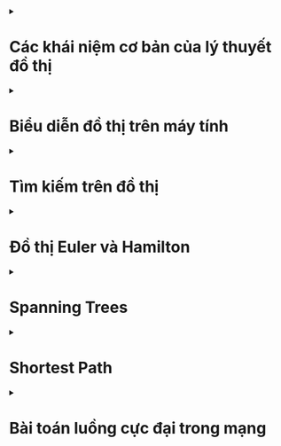 <details>
<summary><h1>Các khái niệm cơ bản của lý thuyết đồ thị</h1></summary>
<p>

<details>
<summary><h2>Định nghĩa đồ thị</h2></summary>
<p>

- Đơn đồ thị vô hướng: ![alt text](./img/image.png)
- Đa đồ thị vô hướng: ![alt text](./img/image-1.png)
- Giả đồ thị vô hướng: ![alt text](./img/image-2.png)
- Đơn đồ thị có hướng: ![alt text](./img/image-3.png)
- Đa đồ thị có hướng: ![alt text](./img/image-4.png)
</p>
</details>

<details>
<summary><h2>Một số thuật ngữ cơ bản trên đồ thị vô hướng</h2></summary>
<p>

- Bậc của đỉnh, đỉnh cô lập, đỉnh treo: ![alt text](./img/image-5.png)
- Định lý về tổng bậc các đỉnh: ![alt text](./img/image-6.png)
- Đường đi, chu trình: ![alt text](./img/image-7.png)
Ví dụ: ![alt text](./img/image-8.png)
- Liên thông: ![alt text](./img/image-9.png)
Ví dụ: ![alt text](./img/image-10.png)
- Cầu, trụ: ![alt text](./img/image-11.png)
</p>
</details>

<details>
<summary><h2>Một số thuật ngữ cơ bản trên đồ thị có hướng</h2></summary>
<p>

- Bán bậc của đỉnh
    - Kí hiệu bán bậc ra của đỉnh v: `deg+(v)`
    - Kí hiệu bán bậc vào của đỉnh v: `deg-(v)`

Ví dụ: ![alt text](./img/image-12.png)
- Định lý về tổng bán bậc các đỉnh: ![alt text](./img/image-13.png)
- Đường đi, chu trình: như đồ thị vô hướng
- Liên thông mạnh, liên thông yếu: ![alt text](./img/image-14.png)
- Định chiều được: ![alt text](./img/image-15.png)
</p>
</details>

<details>
<summary><h2>Một số dạng đồ thị đặc biệt</h2></summary>
<p>

- Đồ thị đầy đủ: ![alt text](./img/image-16.png)
- Đồ thị vòng: ![alt text](./img/image-17.png)
- Đồ thị bánh xe: ![alt text](./img/image-18.png)
- Đồ thị hai phía: ![alt text](./img/image-19.png)
</p>
</details>

</p>
</details>

<details>
<summary><h1>Biểu diễn đồ thị trên máy tính</h1></summary>
<p>

<details>
<summary><h2>Biểu diễn đồ thị bằng ma trận kề</h2></summary>
<p>

- Ma trận kề của đồ thị vô hướng: ![alt text](./img/image-23.png)
- Tính chất của ma trận kề đối với đồ thị vô hướng: ![alt text](./img/image-20.png)
- Ma trận kề của đồ thị có hướng: ![alt text](./img/image-24.png)
- Tính chất của ma trận kề đối với đồ thị có hướng: ![alt text](./img/image-21.png)
- Ưu và nhược điểm: ![alt text](./img/image-22.png)
- Ma trận trọng số: ![alt text](./img/image-25.png)
</p>
</details>

<details>
<summary><h2>Biểu diễn đồ thị bằng ma trận liên thuộc</h2></summary>
<p>

- Đồ thị vô hướng: ![alt text](./img/image-26.png)
- Đồ thị có hướng: ![alt text](./img/image-27.png)
</p>
</details>

<details>
<summary><h2>Biểu diễn đồ thị bằng danh sách cạnh</h2></summary>
<p>

- Ưu và nhược điểm: ![alt text](./img/image-28.png)
</p>
</details>

<details>
<summary><h2>Biểu diễn đồ thị bằng danh sách kề</h2></summary>
<p>

- Ưu và nhược điểm: ![alt text](./img/image-29.png)
</p>
</details>

</p>
</details>

<details>
<summary><h1>Tìm kiếm trên đồ thị</h1></summary>
<p>

<details>
<summary><h2>DFS + BFS</h2></summary>
<p>

- Độ phức tạp thuật toán:
    - Biểu diễn bằng ma trận kề: `O(n^2)`
    - Biểu diễn bằng danh sách cạnh: `O(n.m)`
    - Biểu diễn bằng danh sách kề: `O(max(n, m))`
- Chú ý:
    - Đồ thị vô hướng: Với DFS(u) = BFS(u) = V -> đồ thị liên thông
    - Đồ thị có hướng: Với DFS(u) = BFS(u) = V -> đồ thị liên thông yếu

    Trong đó V là tập các đỉnh

</p>
</details>

<details>
<summary><h2>Ứng dụng</h2></summary>
<p>

- Duyệt tất cả các đỉnh của đồ thị
- Duyệt tất cả các thành phần liên thông của đồ thị
- Tìm đường đi từ đỉnh s đến đỉnh t trên đồ thị

Code: [Đường đi trên đồ thị](./code/duong%20di%20tren%20do%20thi)
- Kiểm tra tính liên thông mạnh của đồ thị bằng thuật toán Kosaraju

Code: [Đếm số thành phần liên thông mạnh](./code/dem%20so%20thanh%20phan%20lien%20thong%20manh)
- Duyệt các đỉnh trụ, cạnh cầu của đồ thị

Code: [Duyệt đỉnh trụ, cạnh cầu](./code/khop%20va%20cau)
- Bài toán định chiều đồ thị
    - Định nghĩa: ![alt text](./img/image-30.png)
    - Định lý: ![alt text](./img/image-31.png)
</p>
</details>

</p>
</details>

<details>
<summary><h1>Đồ thị Euler và Hamilton</h1></summary>
<p>

<details>
<summary><h2>Đồ thị Euler (đi qua các cạnh của đồ thị 1 lần)</h2></summary>
<p>

- Khái niệm và ví dụ: ![alt text](./img/image-34.png) ![alt text](./img/image-35.png)
- Điều kiện cần và đủ để đồ thị là Euler:
    - Đồ thị vô hướng liên thông: mọi đỉnh của đồ thị đều có bậc chẵn
    - Đồ thị có hướng liên thông yếu: tất cả các đỉnh đều có bán bậc ra bằng bán bậc vào (đồ thị liên thông mạnh)
- Điều kiện cần và đủ để đồ thị là nửa Euler:
    - Đồ thị vô hướng liên thông: đồ thị có 0 hoặc 2 đỉnh bậc lẻ
    - Đồ thị có hướng liên thông yếu:
        - Tồn tại đúng hai đỉnh 𝑢, 𝑣 ∈ 𝑉 sao cho 𝑑𝑒𝑔+(𝑢) − 𝑑𝑒𝑔−(𝑢) = 𝑑𝑒𝑔−(𝑣) − deg+(𝑣) = 1
        - Các đỉnh 𝑠 ≠ 𝑢, 𝑠 ≠ 𝑣 còn lại có 𝑑𝑒𝑔+(𝑠) = 𝑑𝑒𝑔−(𝑠)
        - Đường đi Euler sẽ xuất phát tại đỉnh 𝑢 và kết thúc tại đỉnh 𝑣

Code: [Euler](./code/euler)
</p>
</details>

<details>
<summary><h2>Đồ thị Hamilton (đi qua các đỉnh của đồ thị 1 lần)</h2></summary>
<p>

- Khái niệm và ví dụ: ![alt text](./img/image-36.png)
- Chưa có thuật toán hiệu quả để kiểm tra xem 1 đồ thị có phải Hamilton không.

Code: [Hamilton](./code/hamilton)
</p>
</details>

</p>
</details>

<details>
<summary><h1>Spanning Trees</h1></summary>
<p>

<details>
<summary><h2>Cây và các tính chất của cây</h2></summary>
<p>

- Định nghĩa: ![alt text](./img/image-32.png)
- Các tính chất của cây: ![alt text](./img/image-33.png)
</p>
</details>

<details>
<summary><h2>Cây khung của đồ thị</h2></summary>
<p>

- Định nghĩa: ![alt text](./img/image-37.png)
- Xây dựng cây khung của đồ thị: ![alt text](./img/image-38.png)
</p>
</details>

<details>
<summary><h2>Bài toán cây khung nhỏ nhất</h2></summary>
<p>

- Phát biểu bài toán: ![alt text](./img/image-39.png)
- Ví dụ:
    - Bài toán nối mạng máy tính: Một mạng máy tính gồm 𝑛 máy tính được đánh số từ 1, 2, . . . , 𝑛. Biết chi phí nối máy 𝑖 với máy 𝑗 là 𝑐[𝑖, 𝑗], 𝑖, 𝑗 = 1, 2, . . . , 𝑛. Hãy tìm cách nối mạng sao cho chi phí là nhỏ nhất.
    - Bài toán xây dựng hệ thống cáp: Giả sử ta muốn xây dựng một hệ thống cáp điện thoại nối 𝑛 điểm của một mạng viễn thông sao cho điểm bất kỳ nào trong mạng đều có đường truyền tin tới các điểm khác. Biết chi phí xây dựng hệ thống cáp từ điểm 𝑖 đến điểm 𝑗 là 𝑐[𝑖, 𝑗]. Hãy tìm cách xây dựng hệ thống mạng cáp sao cho chi phí là nhỏ nhất.
- Thuật toán Kruskal: ![alt text](./img/image-40.png)
```
Tóm tắt: Áp dụng DSU để code
Bước 1: Khởi tạo và sắp xếp các cạnh theo trọng số tăng dần
Bước 2: Xét các cạnh (x, y): nếu x, y khác cha thì thêm vào cây khung, không thì bỏ
Bước 3: In ra kết quả
```

Code: [Thuật toán Kruskal](./code/cay%20khung%20nho%20nhat/kruskal)
- Thuật toán Prim: ![alt text](./img/image-41.png)
```
Tóm tắt:
Gọi V = {1...n}, V(MST) = NULL
Bước 1: Khởi tạo: Thêm đỉnh u vào V(MST) và loại u khỏi V
Bước 2: Lặp: Chừng nào V khác rỗng thì tìm cạnh ngắn nhất e = (x, y) với x thuộc V, y thuộc V(MST) và thêm cạnh e vào cây khung, đồng thời loại đỉnh x khỏi V và thêm x vào V(MST)
Bước 3: In ra kết quả
```

Code: [Thuật toán Prim](./code/cay%20khung%20nho%20nhat/prim)
</p>
</details>

</p>
</details>

<details>
<summary><h1>Shortest Path</h1></summary>
<p>

<details>
<summary><h2>Bài toán tìm đường đi ngắn nhất</h2></summary>
<p>

- Trường hợp 1: s cố định, t thay đổi
    - Đồ thị ko có trọng số âm: Dijkstra
    - Đồ thị có trọng số âm nhưng ko có chu trình âm: Bellman-Ford
    - Đồ thị có chu trình âm: Ko có lời giải
- Trường hợp 2: s thay đổi và t thay đổi
    - Đồ thị ko có trọng số âm: lặp lại n lần Dijkstra
    - Đồ thị ko có chu trình âm: Floyd
</p>
</details>

<details>
<summary><h2>Thuật toán Dijkstra</h2></summary>
<p>

- Mục đích:
    - Tìm đường đi ngắn nhất từ 1 đỉnh s tới các đỉnh còn lại.
    - Áp dụng cho đồ thị có hướng với trọng số ko âm.

Code: [Thuật toán Dijkstra](./code/duong%20di%20ngan%20nhat/dijkstra)
</p>
</details>

<details>
<summary><h2>Thuật toán Bellman-Ford</h2></summary>
<p>

- Mục đích:
    - Tìm đường đi ngắn nhất từ 1 đỉnh s tới các đỉnh còn lại.
    - Áp dụng cho đồ thị có hướng và không có chu trình âm (có thể có cạnh âm).
</p>
</details>

<details>
<summary><h2>Thuật toán Floyd</h2></summary>
<p>

- Mục đích:
    - Tìm đường đi ngắn nhất giữa tất cả các cặp đỉnh của đồ thị.
    - Áp dụng cho đồ thị có hướng và không có chu trình âm (có thể có cạnh âm).
</p>
</details>

</p>
</details>

<details>
<summary><h1>Bài toán luồng cực đại trong mạng</h1></summary>
<p>

<details>
<summary><h2>Định nghĩa</h2></summary>
<p>

- Mạng: Mạng là đồ thị có hướng, có trọng số e(u, v) thoả mãn:
    - Có duy nhất 1 đỉnh s không có cung đi vào gọi là điểm phát
    - Có duy nhất 1 đỉnh t không có cung đi ra gọi là điểm thu
    - Trọng số e(u, v) là số thực được gọi là khả năng thông qua của cung (nếu không có cung thì khả năng thông qua = 0)
    
    Kí hiệu: `c(u, v)`

- Luồng: Luồng f trong mạng G là ánh xạ `f: E → R+`. Gán cho mỗi cung e 1 số thực không âm `f(e) = f(u, v)`, gọi là luồng trên cung e, thoả mãn:
    - Luồng trên cung e không vượt quá khả năng thông qua của nó: 0 ≤ f(e) ≤ c(u, v)
    - Với mọi đỉnh khác s, t: Tổng luồng cung đi vào = Tổng luồng cung đi ra:
    $\sum f(u,v) = \sum f(v, u)$
    - Giá trị của luồng f: là tổng cung đi ra của s, hoặc tổng cung đi vào của t:
    $val(f) = \sum f(s, u) = \sum f(u, s)$

Ví dụ:
![alt text](./img/image-42.png)
    
    Trong đó: Đỏ: Khả năng thông qua (Trọng số). Xanh: Luồng

Giải thích:

    1. Thoả mãn mọi luồng cung đều nhỏ hơn khả năng thông qua của cung đó
    2. Tổng luồng cung đi vào = Tổng luồng cung đi ra
        Đỉnh 1: 1 + 1 = 2
        Đỉnh 2: 2 + 1 = 3
        Đỉnh 3: 3 = 1 + 1 + 1
        Đỉnh 4: 1 = 1
    3. val(f) = 1 + 3 = 3 + 1 = 4

- Lát cắt: Lát cắt chia đồ thị thành 2 tập hợp X, X* sao cho s thuộc X, t thuộc X*. Khả năng thông qua của lát cắt (X, X*):

    $c(X, X^*) = \sum c(v, w)$, v thuộc X, w thuộc X*
    
    c(X, X*) min được gọi là lát cắt hẹp nhất

Giá trị của mọi luồng 𝑓 trong mạng luôn nhỏ hơn hoặc bằng khả năng thông qua của lát cắt (𝑋,𝑋∗) bất kỳ trong mạng

Ví dụ:
![alt text](./img/image-43.png)

Xét lắt cắt (X, X*) trong đó X = {s, 3, 4}, X* = {1, 2, t}

Khi đó c(X, X*) = c(s, 1) + c(3, 1) + c(3, 2) + c(4, t) = 11

- Đồ thị tăng luồng: Cho mạng G, ta sẽ xây dựng đồ thị tăng luồng G’ theo tiêu chí sau:
Xét cung e(u, v):
    - Nếu `f(e) = 0` → Giữ nguyên cung
    - Nếu `f(e) = c(u, v)` → Đảo hướng của cung
    - Nếu `0 ≤ f(e) ≤ c(e)` → Cập nhật cung với trọng số `c(e) - f(e)`, thêm 1 cung ngược hướng với trọng số `f(e)`

Ví dụ:
![alt text](./img/image-44.png)

Các cung giữ nguyên từ đồ thị trước thì gọi là cung thuận, còn các cung mới (kể cả đảo hướng) là cung nghịch

- Tăng luồng theo đường đi: 
    - Xét `P = (s = v0, v1,… = t)` là đường đi từ s đến trên đồ thị tăng luồng G’
    - Ta gọi $\omega$ là giá trị nhỏ nhất trong các cung trên đường đi P
    - Về lại đồ thị ban đầu G, ta cập nhật như sau:
        - f’(u, v) = f(u, v) + $\omega$ nếu là cung thuận
        - f’(u, v) = f(u, v) - $\omega$ nếu là cung nghịch
        - f’(u, v) = f(u, v) nếu cung không trên đường đi P

Ví dụ:
![alt text](./img/image-45.png)

- Đường tăng luồng: Đường tăng luồng 𝑓 là một đường đi bất kỳ từ 𝑠 đến 𝑡 trong đồ thị tăng luồng G’

Định lý 1: Các mệnh đề sau là tương đương:

    - 𝑓 là luồng cực đại trong mạng
    - Không tìm được đường tăng luồng 𝑓
    - 𝑣𝑎𝑙(𝑓) = 𝑐(𝑋,𝑋∗) với một lát cắt (𝑋,𝑋∗) nào đó
</p>
</details>

<details>
<summary><h2>Thuật toán Ford - Fulkerson</h2></summary>
<p>

Ví dụ:
![alt text](./img/image-46.png)

- Bắt đầu từ một luồng 𝑓 bất kỳ - có thể là luồng 0
- Xây dựng đồ thị tăng luồng 𝐺’
- Từ 𝐺’, tìm đường tăng luồng 𝑃:
    - Nếu không có đường tăng luồng nào thì kết thúc
    - Nếu có đường tăng luồng 𝑃 thì xây dựng luồng mới 𝑓’ và lặp lại quá trình trên cho đến khi không tìm thêm được đường tăng luồng mới

Để tìm đường tăng luồng trong 𝐺𝑓 có thể sử dụng thuật toán tìm kiếm theo chiều rộng (hoặc theo chiều sâu) bắt đầu từ đỉnh 𝑠.
</p>
</details>

</p>
</details>